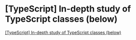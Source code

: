 # [TypeScript] In-depth study of TypeScript classes (below)
[[TypeScript] In-depth study of TypeScript classes (below)](https://aiwithcloud.com/2022/09/16/typescript_in_depth_study_of_typescript_classes_below/)